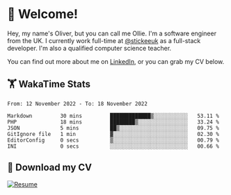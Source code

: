 # 👋 Welcome!

Hey, my name's Oliver, but you can call me Ollie. I'm a software engineer from the UK. I currently work full-time at [@stickeeuk](https://www.github.com/stickeeuk) as a full-stack developer. I'm also a qualified computer science teacher.

You can find out more about me on [LinkedIn](https://www.linkedin.com/in/oliverearl), or you can grab my CV below.

## 🏋 WakaTime Stats

<!--START_SECTION:waka-->

```text
From: 12 November 2022 - To: 18 November 2022

Markdown         30 mins         █████████████▒░░░░░░░░░░░   53.11 %
PHP              18 mins         ████████▒░░░░░░░░░░░░░░░░   33.24 %
JSON             5 mins          ██▒░░░░░░░░░░░░░░░░░░░░░░   09.75 %
GitIgnore file   1 min           ▓░░░░░░░░░░░░░░░░░░░░░░░░   02.30 %
EditorConfig     0 secs          ▒░░░░░░░░░░░░░░░░░░░░░░░░   00.79 %
INI              0 secs          ░░░░░░░░░░░░░░░░░░░░░░░░░   00.66 %
```

<!--END_SECTION:waka-->

## 📌 Download my CV

[![Resume](https://github-readme-stats.vercel.app/api/pin/?username=oliverearl&repo=resume-2022)](https://github.com/oliverearl/resume-2022/blob/build/cv.pdf)
